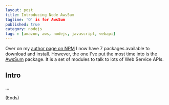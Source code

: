 ```yaml
---
layout: post
title: Introducing Node AwsSum
tagline: 'O' is for AwsSum
published: true
category: nodejs
tags : [amazon, aws, nodejs, javascript, webapi]
---
```


Over on my [author page on NPM](http://search.npmjs.org/#/_author/Andrew%20Chilton) I now have 7 packages available to
download and install. However, the one I've put the most time into is the [AwsSum](http://search.npmjs.org/#/awssum)
package. It is a set of modules to talk to lots of Web Service APIs.

## Intro ##

...

(Ends)
